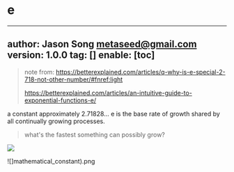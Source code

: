 # e
---
author: Jason Song <metaseed@gmail.com>
version: 1.0.0
tag: []
enable: [toc]
---


> note from: https://betterexplained.com/articles/q-why-is-e-special-2-718-not-other-number/#fnref:light
> 
> https://betterexplained.com/articles/an-intuitive-guide-to-exponential-functions-e/

a constant approximately 2.71828…
e is the base rate of growth shared by all continually growing processes.

> what's the fastest something can possibly grow?

![](https://betterexplained.com/ColorizedMath/content/img/E_(mathematical_constant).png)





![]mathematical_constant).png